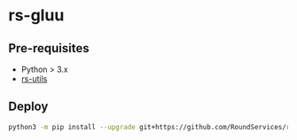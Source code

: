 # rs-gluu

## Pre-requisites
- Python > 3.x
- [rs-utils](https://github.com/RoundServices/rs-utils)

## Deploy
```sh
python3 -m pip install --upgrade git+https://github.com/RoundServices/rs-gluu.git@main
```
